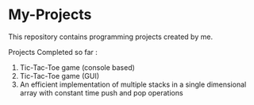 # My-Projects

This repository contains programming projects created by me.

Projects Completed so far :

1. Tic-Tac-Toe game (console based)
2. Tic-Tac-Toe game (GUI)
3. An efficient implementation of multiple stacks in a single dimensional array with constant time push and pop operations
